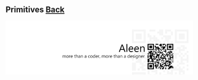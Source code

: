 ## Primitives [**Back**](./../types.md)

<a href="http://aleen42.github.io/" target="_blank" ><img src="./../../pic/tail.gif"></a>